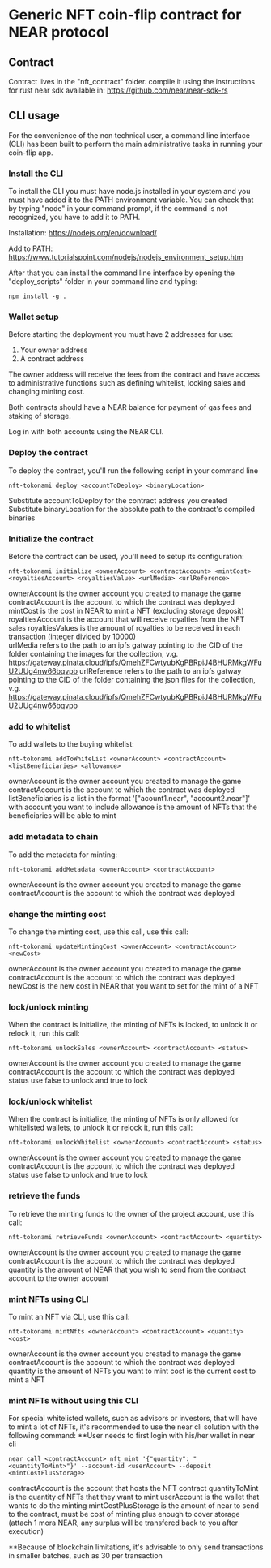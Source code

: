 # Generic NFT coin-flip contract for NEAR protocol

## Contract  
  
Contract lives in the "nft_contract" folder. compile it using the instructions for rust near sdk available in: https://github.com/near/near-sdk-rs

## CLI usage  
For the convenience of the non technical user, a command line interface (CLI) has been built to perform the main administrative tasks in running your coin-flip app.  

### Install the CLI  
To install the CLI you must have node.js installed in your system and you must have added it to the PATH environment variable. You can check that by typing "node" in your command prompt, if the command is not recognized, you have to add it to PATH.  

Installation: https://nodejs.org/en/download/  
  
Add to PATH: https://www.tutorialspoint.com/nodejs/nodejs_environment_setup.htm  
  
After that you can install the command line interface by opening the "deploy_scripts" folder in your command line and typing:  
```
npm install -g .
```   

  
### Wallet setup  
Before starting the deployment you must have 2 addresses for use:  
1. Your owner address  
2. A contract address  

The owner address will receive the fees from the contract and have access to administrative functions such as defining whitelist, locking sales and changing minitng cost.  
  
Both contracts should have a NEAR balance for payment of gas fees and staking of storage.  
  
Log in with both accounts using the NEAR CLI.

### Deploy the contract  
To deploy the contract, you'll run the following script in your command line
```
nft-tokonami deploy <accountToDeploy> <binaryLocation>
```  
Substitute accountToDeploy for the contract address you created  
Substitute binaryLocation for the absolute path to the contract's compiled binaries  

### Initialize the contract  
Before the contract can be used, you'll need to setup its configuration:
```
nft-tokonami initialize <ownerAccount> <contractAccount> <mintCost> <royaltiesAccount> <royaltiesValue> <urlMedia> <urlReference>
```
ownerAccount is the owner account you created to manage the game  
contractAccount is the account to which the contract was deployed  
mintCost is the cost in NEAR to mint a NFT (excluding storage deposit)
royaltiesAccount is the account that will receive royalties from the NFT sales
royaltiesValues is the amount of royalties to be received in each transaction (integer divided by 10000)  
urlMedia refers to the path to an ipfs gatway pointing to the CID of the folder containing the images for the collection, v.g. https://gateway.pinata.cloud/ipfs/QmehZFCwtyubKgPBRpiJ4BHURMkgWFuU2UUg4nw66bqvpb
urlReference refers to the path to an ipfs gatway pointing to the CID of the folder containing the json files for the collection, v.g. https://gateway.pinata.cloud/ipfs/QmehZFCwtyubKgPBRpiJ4BHURMkgWFuU2UUg4nw66bqvpb
  
### add to whitelist
To add wallets to the buying whitelist:
```
nft-tokonami addToWhiteList <ownerAccount> <contractAccount> <listBeneficiaries> <allowance>
```
ownerAccount is the owner account you created to manage the game  
contractAccount is the account to which the contract was deployed  
listBeneficiaries is a list in the format '["acount1.near", "account2.near"]' with account you want to include
allowance is the amount of NFTs that the beneficiaries will be able to mint
  
### add metadata to chain
To add the metadata for minting:
```
nft-tokonami addMetadata <ownerAccount> <contractAccount>
```
ownerAccount is the owner account you created to manage the game  
contractAccount is the account to which the contract was deployed 
  
### change the minting cost 
To change the minting cost, use this call, use this call:
```
nft-tokonami updateMintingCost <ownerAccount> <contractAccount> <newCost>
```
ownerAccount is the owner account you created to manage the game  
contractAccount is the account to which the contract was deployed 
newCost is the new cost in NEAR that you want to set for the mint of a NFT
  
### lock/unlock minting
When the contract is initialize, the minting of NFTs is locked, to unlock it or relock it, run this call:
```
nft-tokonami unlockSales <ownerAccount> <contractAccount> <status>
```
ownerAccount is the owner account you created to manage the game  
contractAccount is the account to which the contract was deployed  
status use false to unlock and true to lock

### lock/unlock whitelist
When the contract is initialize, the minting of NFTs is only allowed for whitelisted wallets, to unlock it or relock it, run this call:
```
nft-tokonami unlockWhitelist <ownerAccount> <contractAccount> <status>
```
ownerAccount is the owner account you created to manage the game  
contractAccount is the account to which the contract was deployed  
status use false to unlock and true to lock
  
### retrieve the funds
To retrieve the minting funds to the owner of the project account, use this call:
```
nft-tokonami retrieveFunds <ownerAccount> <contractAccount> <quantity>
```
ownerAccount is the owner account you created to manage the game    
contractAccount is the account to which the contract was deployed    
quantity is the amount of NEAR that you wish to send from the contract account to the owner account  

### mint NFTs using CLI
To mint an NFT via CLI, use this call:
```
nft-tokonami mintNfts <ownerAccount> <contractAccount> <quantity> <cost>
```
ownerAccount is the owner account you created to manage the game    
contractAccount is the account to which the contract was deployed    
quantity is the amount of NFTs you want to mint
cost is the current cost to mint a NFT 
  
### mint NFTs without using this CLI
For special whitelisted wallets, such as advisors or investors, that will have to mint a lot of NFTs, it's recommended to use the near cli solution with the following command:
**User needs to first login with his/her wallet in near cli
```
near call <contractAccount> nft_mint '{"quantity": "<quantityToMint>"}' --account-id <userAccount> --deposit <mintCostPlusStorage>
```
contractAccount is the account that hosts the NFT contract
quantityToMint is the quantity of NFTs that they want to mint
userAccount is the wallet that wants to do the minting
mintCostPlusStorage is the amount of near to send to the contract, must be cost of minting plus enough to cover storage (attach 1 mora NEAR, any surplus will be transfered back to you after execution)

**Because of blockchain limitations, it's advisable to only send transactions in smaller batches, such as 30 per transaction